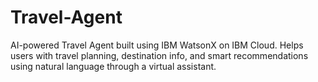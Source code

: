 # Travel-Agent
AI-powered Travel Agent built using IBM WatsonX on IBM Cloud. Helps users with travel planning, destination info, and smart recommendations using natural language through a virtual assistant.
